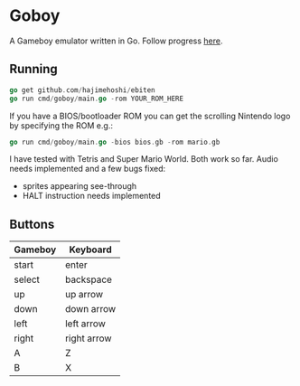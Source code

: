 # Goboy

A Gameboy emulator written in Go. Follow progress [here](https://tmjohnson.co.uk/tags/goboy/).

## Running

```go
go get github.com/hajimehoshi/ebiten
go run cmd/goboy/main.go -rom YOUR_ROM_HERE
```

If you have a BIOS/bootloader ROM you can get the scrolling Nintendo logo by specifying the ROM e.g.:

```go
go run cmd/goboy/main.go -bios bios.gb -rom mario.gb
```

I have tested with Tetris and Super Mario World. Both work so far. Audio needs implemented and a few bugs fixed:

- sprites appearing see-through
- HALT instruction needs implemented

## Buttons

|Gameboy|Keyboard|
|---|---|
|start|enter|
|select|backspace|
|up|up arrow|
|down|down arrow|
|left|left arrow|
|right|right arrow|
|A|Z|
|B|X|

